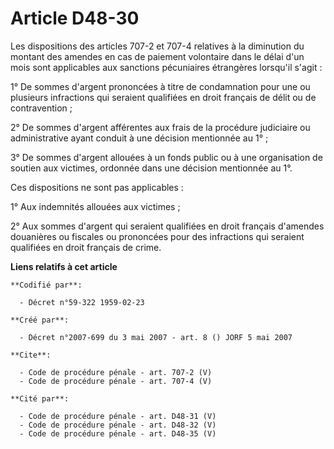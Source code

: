 # Article D48-30

Les dispositions des articles 707-2 et 707-4 relatives à la diminution du montant des amendes en cas de paiement volontaire
dans le délai d'un mois sont applicables aux sanctions pécuniaires étrangères lorsqu'il s'agit : 

1° De sommes d'argent prononcées à titre de condamnation pour une ou plusieurs infractions qui seraient qualifiées en droit
français de délit ou de contravention ; 

2° De sommes d'argent afférentes aux frais de la procédure judiciaire ou administrative ayant conduit à une décision
mentionnée au 1° ; 

3° De sommes d'argent allouées à un fonds public ou à une organisation de soutien aux victimes, ordonnée dans une décision
mentionnée au 1°. 

Ces dispositions ne sont pas applicables : 

1° Aux indemnités allouées aux victimes ; 

2° Aux sommes d'argent qui seraient qualifiées en droit français d'amendes douanières ou fiscales ou prononcées pour des
infractions qui seraient qualifiées en droit français de crime.

**Liens relatifs à cet article**

	**Codifié par**:

	  - Décret n°59-322 1959-02-23

	**Créé par**:

	  - Décret n°2007-699 du 3 mai 2007 - art. 8 () JORF 5 mai 2007

	**Cite**:

	  - Code de procédure pénale - art. 707-2 (V)
	  - Code de procédure pénale - art. 707-4 (V)

	**Cité par**:

	  - Code de procédure pénale - art. D48-31 (V)
	  - Code de procédure pénale - art. D48-32 (V)
	  - Code de procédure pénale - art. D48-35 (V)
